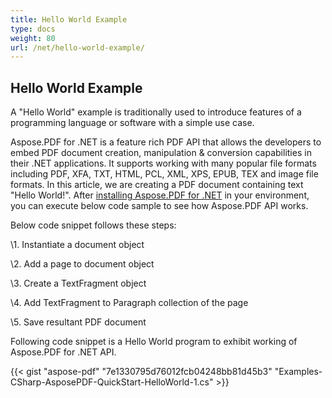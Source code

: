 ```yaml
---
title: Hello World Example
type: docs
weight: 80
url: /net/hello-world-example/
---
```


## **Hello World Example**


A "Hello World" example is traditionally used to introduce features of a programming language or software with a simple use case.

Aspose.PDF for .NET is a feature rich PDF API that allows the developers to embed PDF document creation, manipulation & conversion capabilities in their .NET applications. It supports working with many popular file formats including PDF, XFA, TXT, HTML, PCL, XML, XPS, EPUB, TEX and image file formats. In this article, we are creating a PDF document containing text "Hello World!". After [installing Aspose.PDF for .NET](/pdf/net/installation/) in your environment, you can execute below code sample to see how Aspose.PDF API works.

Below code snippet follows these steps:

\1. Instantiate a document object

\2. Add a page to document object

\3. Create a TextFragment object

\4. Add TextFragment to Paragraph collection of the page

\5. Save resultant PDF document

Following code snippet is a Hello World program to exhibit working of Aspose.PDF for .NET API.



{{< gist "aspose-pdf" "7e1330795d76012fcb04248bb81d45b3" "Examples-CSharp-AsposePDF-QuickStart-HelloWorld-1.cs" >}}








